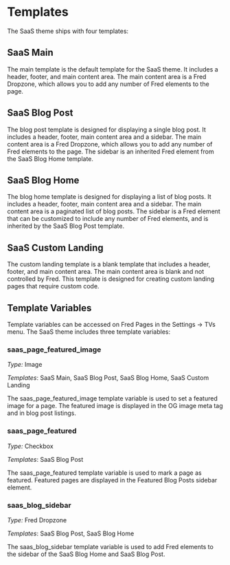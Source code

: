 # Templates

The SaaS theme ships with four templates:

## SaaS Main

The main template is the default template for the SaaS theme. It includes a header, footer, and main content area.
The main content area is a Fred Dropzone, which allows you to add any number of Fred elements to the page.

## SaaS Blog Post

The blog post template is designed for displaying a single blog post. It includes a header, footer, main content area 
and a sidebar. The main content area is a Fred Dropzone, which allows you to add any number of Fred elements to the page.
The sidebar is an inherited Fred element from the SaaS Blog Home template.

## SaaS Blog Home

The blog home template is designed for displaying a list of blog posts. It includes a header, footer, main content area
and a sidebar. The main content area is a paginated list of blog posts. The sidebar is a Fred element that can be
customized to include any number of Fred elements, and is inherited by the SaaS Blog Post template.

## SaaS Custom Landing

The custom landing template is a blank template that includes a header, footer, and main content area. The main content
area is blank and not controlled by Fred. This template is designed for creating custom landing pages that require 
custom code.

## Template Variables

Template variables can be accessed on Fred Pages in the Settings -> TVs menu. The SaaS theme includes three template variables:

### saas_page_featured_image

_Type:_ Image

_Templates_: SaaS Main, SaaS Blog Post, SaaS Blog Home, SaaS Custom Landing

The saas_page_featured_image template variable is used to set a featured image for a page. The featured image is displayed
in the OG image meta tag and in blog post listings.

### saas_page_featured

_Type:_ Checkbox

_Templates_: SaaS Blog Post

The saas_page_featured template variable is used to mark a page as featured. Featured pages are displayed in the Featured
Blog Posts sidebar element.

### saas_blog_sidebar

_Type:_ Fred Dropzone

_Templates_: SaaS Blog Post, SaaS Blog Home

The saas_blog_sidebar template variable is used to add Fred elements to the sidebar of the SaaS Blog Home and SaaS Blog Post.